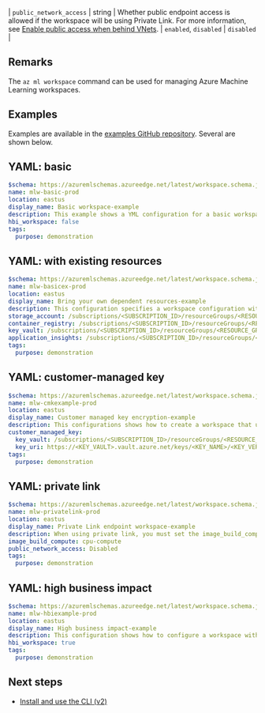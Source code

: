 | `public_network_access` | string | Whether public endpoint access is allowed if the workspace will be using Private Link. For more information, see [Enable public access when behind VNets](how-to-configure-private-link.md#enable-public-access). | `enabled`, `disabled` | `disabled` |

## Remarks

The `az ml workspace` command can be used for managing Azure Machine Learning workspaces.

## Examples

Examples are available in the [examples GitHub repository](https://github.com/Azure/azureml-examples/tree/main/cli/resources/workspace). Several are shown below.

## YAML: basic

```yaml
$schema: https://azuremlschemas.azureedge.net/latest/workspace.schema.json
name: mlw-basic-prod
location: eastus
display_name: Basic workspace-example
description: This example shows a YML configuration for a basic workspace. In case you use this configuration to deploy a new workspace, since no existing dependent resources are specified, these will be automatically created.
hbi_workspace: false
tags:
  purpose: demonstration
```

## YAML: with existing resources

```yaml
$schema: https://azuremlschemas.azureedge.net/latest/workspace.schema.json
name: mlw-basicex-prod
location: eastus
display_name: Bring your own dependent resources-example
description: This configuration specifies a workspace configuration with existing dependent resources
storage_account: /subscriptions/<SUBSCRIPTION_ID>/resourceGroups/<RESOURCE_GROUP>/providers/Microsoft.Storage/storageAccounts/<STORAGE_ACCOUNT>
container_registry: /subscriptions/<SUBSCRIPTION_ID>/resourceGroups/<RESOURCE_GROUP>/providers/Microsoft.ContainerRegistry/registries/<CONTAINER_REGISTRY>
key_vault: /subscriptions/<SUBSCRIPTION_ID>/resourceGroups/<RESOURCE_GROUP>/providers/Microsoft.KeyVault/vaults/<KEY_VAULT>
application_insights: /subscriptions/<SUBSCRIPTION_ID>/resourceGroups/<RESOURCE_GROUP>/providers/Microsoft.insights/components/<APP_INSIGHTS>
tags:
  purpose: demonstration
```

## YAML: customer-managed key

```yaml
$schema: https://azuremlschemas.azureedge.net/latest/workspace.schema.json
name: mlw-cmkexample-prod
location: eastus
display_name: Customer managed key encryption-example
description: This configurations shows how to create a workspace that uses customer-managed keys for encryption.
customer_managed_key: 
  key_vault: /subscriptions/<SUBSCRIPTION_ID>/resourceGroups/<RESOURCE_GROUP>/providers/Microsoft.KeyVault/vaults/<KEY_VAULT>
  key_uri: https://<KEY_VAULT>.vault.azure.net/keys/<KEY_NAME>/<KEY_VERSION>
tags:
  purpose: demonstration

```

## YAML: private link

```yaml
$schema: https://azuremlschemas.azureedge.net/latest/workspace.schema.json
name: mlw-privatelink-prod
location: eastus
display_name: Private Link endpoint workspace-example
description: When using private link, you must set the image_build_compute property to a cluster name to use for Docker image environment building. You can also specify whether the workspace should be accessible over the internet.
image_build_compute: cpu-compute
public_network_access: Disabled
tags:
  purpose: demonstration
```

## YAML: high business impact

```yaml
$schema: https://azuremlschemas.azureedge.net/latest/workspace.schema.json
name: mlw-hbiexample-prod
location: eastus
display_name: High business impact-example
description: This configuration shows how to configure a workspace with the hbi flag enabled. This flag specifies whether to reduce telemetry collection and enable additional encryption when high-business-impact data is used.
hbi_workspace: true
tags:
  purpose: demonstration

```

## Next steps

- [Install and use the CLI (v2)](how-to-configure-cli.md)
